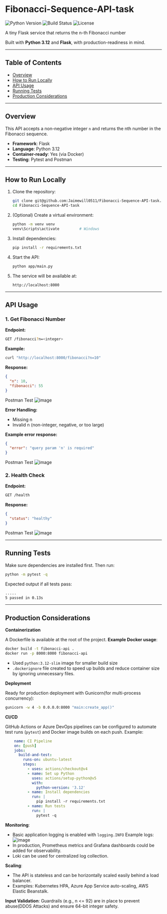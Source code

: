 # Fibonacci-Sequence-API-task
![Python Version](https://img.shields.io/badge/python-3.12-blue)
![Build Status](https://img.shields.io/badge/build-passing-brightgreen)
![License](https://img.shields.io/badge/license-MIT-green)

A tiny Flask service that returns the n-th Fibonacci number 

Built with **Python 3.12** and **Flask**, with production-readiness in mind.

---

## Table of Contents
- [Overview](#overview)
- [How to Run Locally](#how-to-run-locally)
- [API Usage](#api-usage)
- [Running Tests](#running-tests)
- [Production Considerations](#production-considerations)

---

## Overview

This API accepts a non-negative integer `n` and returns the nth number in the Fibonacci sequence.  
- **Framework**: Flask
- **Language**: Python 3.12
- **Container-ready**: Yes (via Docker)
- **Testing**: Pytest and Postman

---

## How to Run Locally

1. Clone the repository:
    ```bash
    git clone git@github.com:Jaimewill0511/Fibonacci-Sequence-API-task.git
    cd Fibonacci-Sequence-API-task
    ```

2. (Optional) Create a virtual environment:
    ```bash
    python -m venv venv
    venv\Scripts\activate         # Windows
    ```

3. Install dependencies:
    ```bash
    pip install -r requirements.txt
    ```

4. Start the API:
    ```bash
    python app/main.py
    ```

5. The service will be available at:
    ```
    http://localhost:8000
    ```

---

## API Usage

### 1. Get Fibonacci Number
**Endpoint:**
```bash
GET /fibonacci?n=<integer>
```
**Example:**
```bash
curl "http://localhost:8000/fibonacci?n=10"
```
**Response:**
```json
{
  "n": 10,
  "fibonacci": 55
}
```
Postman Test
![image](https://github.com/user-attachments/assets/f05c7a3a-b7e5-4319-8a25-44185def02e2)




**Error Handling:**
- Missing n 
- Invalid n (non-integer, negative, or too large)
  
**Example error response:**
```json
{
  "error": "query param 'n' is required"
}
```
Postman Test
![image](https://github.com/user-attachments/assets/cefdc2bc-2b4d-4ffa-bda2-c4a81345b4f8)


### 2. Health Check
**Endpoint:**
```bash
GET /health
```
**Response:**
```json
{
  "status": "healthy"
}
```
Postman Test
![image](https://github.com/user-attachments/assets/3683aa0a-089f-4865-afa5-3f0e8d795322)

---
## Running Tests 
Make sure dependencies are installed first.
Then run:
```bash
python -m pytest -q
```
Expected output if all tests pass:
```bash
.....                                                                                                      [100%]
5 passed in 0.13s
```
---
## Production Considerations


**Containerization**

A Dockerfile is available at the root of the project.
**Example Docker usage**:
```bash
docker build -t fibonacci-api .
docker run -p 8000:8000 fibonacci-api
```
- Used `python:3.12-slim` image for smaller build size
- `.dockerignore` file created to speed up builds and reduce container size by ignoring unnecessary files.


**Deployment**

Ready for production deployment with Gunicorn(for multi-process concurrency): 
```bash
gunicorn -w 4 -b 0.0.0.0:8000 "main:create_app()"
```

**CI/CD**

GitHub Actions or Azure DevOps pipelines can be configured to automate test runs (`pytest`) and Docker image builds on each push.
Example:
```yaml
    name: CI Pipeline
    on: [push]
    jobs:
      build-and-test:
        runs-on: ubuntu-latest
        steps:
          - uses: actions/checkout@v4
          - name: Set up Python
            uses: actions/setup-python@v5
            with:
              python-version: '3.12'
          - name: Install dependencies
            run: |
              pip install -r requirements.txt
          - name: Run tests
            run: |
              pytest -q

```

**Monitoring**: 

- Basic application logging is enabled with `logging.INFO`
  Example logs:
  ![image](https://github.com/user-attachments/assets/d1030daa-6100-46ae-b95e-ac3990fbe028)
- In production, Prometheus metrics and Grafana dashboards could be added for observability.
- Loki can be used for centralized log collection.

**Scaling**: 
- The API is stateless and can be horizontally scaled easily behind a load balancer.
- Examples: Kubernetes HPA, Azure App Service auto-scaling, AWS Elastic Beanstalk.


**Input Validation**: Guardrails (e.g., n <= 92) are in place to prevent abuse(DDOS Attacks) and ensure 64-bit integer safety.

